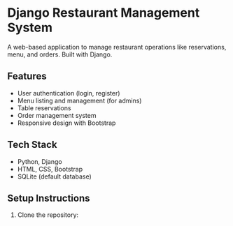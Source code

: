 # Django Restaurant Management System

A web-based application to manage restaurant operations like reservations, menu, and orders. Built with Django.

## Features
- User authentication (login, register)
- Menu listing and management (for admins)
- Table reservations
- Order management system
- Responsive design with Bootstrap

## Tech Stack
- Python, Django
- HTML, CSS, Bootstrap
- SQLite (default database)

## Setup Instructions

1. Clone the repository:
